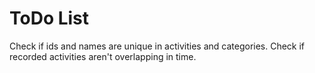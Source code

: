 # ToDo List

Check if ids and names are unique in activities and categories.
Check if recorded activities aren't overlapping in time.
